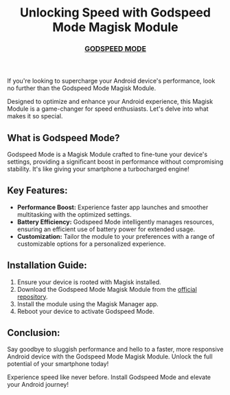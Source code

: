 <!DOCTYPE html>
<html lang="en">
<head>
    <meta charset="UTF-8">
    <meta name="viewport" content="width=device-width, initial-scale=1.0">
    <title>Unlocking Speed with Godspeed Mode Magisk Module</title>
    <meta name="description" content="Explore the benefits of the Godspeed Mode Magisk Module for an optimized and faster Android experience.">
</head>
<body>
    <header>
        <h1>Unlocking Speed with Godspeed Mode Magisk Module</h1>
        <h3 class="fw-bold mb-0 fs-4"><a href="https://www.magiskflash.com/2023/11/best-magisk-module-for-gaming-boost.html">GODSPEED MODE</a></h3>
    </header>
    <section>
        <p>If you're looking to supercharge your Android device's performance, look no further than the Godspeed Mode Magisk Module.</p>
        <p>Designed to optimize and enhance your Android experience, this Magisk Module is a game-changer for speed enthusiasts. Let's delve into what makes it so special.</p>
    </section>
    <section>
        <h2>What is Godspeed Mode?</h2>
        <p>Godspeed Mode is a Magisk Module crafted to fine-tune your device's settings, providing a significant boost in performance without compromising stability. It's like giving your smartphone a turbocharged engine!</p>
    </section>
    <section>
        <h2>Key Features:</h2>
        <ul>
            <li><strong>Performance Boost:</strong> Experience faster app launches and smoother multitasking with the optimized settings.</li>
            <li><strong>Battery Efficiency:</strong> Godspeed Mode intelligently manages resources, ensuring an efficient use of battery power for extended usage.</li>
            <li><strong>Customization:</strong> Tailor the module to your preferences with a range of customizable options for a personalized experience.</li>
        </ul>
    </section>
    <section>
        <h2>Installation Guide:</h2>
        <ol>
            <li>Ensure your device is rooted with Magisk installed.</li>
            <li>Download the Godspeed Mode Magisk Module from the <a href="https://www.magiskflash.com/2023/11/best-magisk-module-for-gaming-boost.html">official repository</a>.</li>
            <li>Install the module using the Magisk Manager app.</li>
            <li>Reboot your device to activate Godspeed Mode.</li>
        </ol>
    </section>
    <section>
        <h2>Conclusion:</h2>
        <p>Say goodbye to sluggish performance and hello to a faster, more responsive Android device with the Godspeed Mode Magisk Module. Unlock the full potential of your smartphone today!</p>
    </section>
    <footer>
        <p>Experience speed like never before. Install Godspeed Mode and elevate your Android journey!</p>
    </footer>
</body>
</html>
